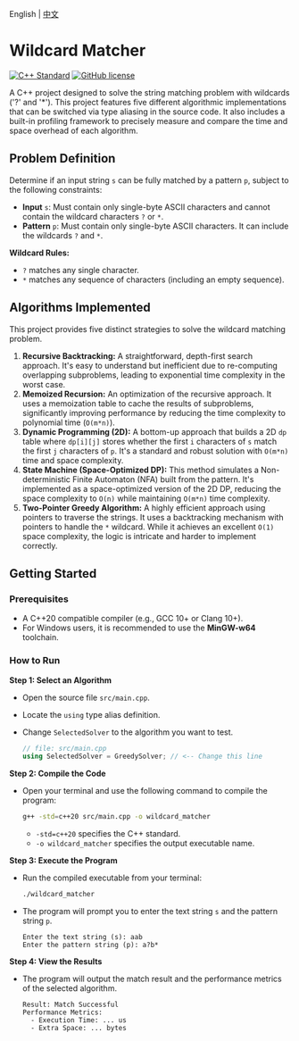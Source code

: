 English | [中文](README_zh.md)

# Wildcard Matcher

[![C++ Standard](https://img.shields.io/badge/standard-20%2B-blue?style=flat&logo=cplusplus)](https://isocpp.org/std/status)
[![GitHub license](https://img.shields.io/github/license/suzato/wildcard-matcher)](LICENSE)

A C++ project designed to solve the string matching problem with wildcards ('?' and '\*'). This project features five different algorithmic implementations that can be switched via type aliasing in the source code. It also includes a built-in profiling framework to precisely measure and compare the time and space overhead of each algorithm.

## Problem Definition

Determine if an input string `s` can be fully matched by a pattern `p`, subject to the following constraints:

- **Input** `s`: Must contain only single-byte ASCII characters and cannot contain the wildcard characters `?` or `*`.
- **Pattern** `p`: Must contain only single-byte ASCII characters. It can include the wildcards `?` and `*`.

**Wildcard Rules:**

- `?` matches any single character.
- `*` matches any sequence of characters (including an empty sequence).

## Algorithms Implemented

This project provides five distinct strategies to solve the wildcard matching problem.

1.  **Recursive Backtracking:** A straightforward, depth-first search approach. It's easy to understand but inefficient due to re-computing overlapping subproblems, leading to exponential time complexity in the worst case.
2.  **Memoized Recursion:** An optimization of the recursive approach. It uses a memoization table to cache the results of subproblems, significantly improving performance by reducing the time complexity to polynomial time (`O(m*n)`).
3.  **Dynamic Programming (2D):** A bottom-up approach that builds a 2D `dp` table where `dp[i][j]` stores whether the first `i` characters of `s` match the first `j` characters of `p`. It's a standard and robust solution with `O(m*n)` time and space complexity.
4.  **State Machine (Space-Optimized DP):** This method simulates a Non-deterministic Finite Automaton (NFA) built from the pattern. It's implemented as a space-optimized version of the 2D DP, reducing the space complexity to `O(n)` while maintaining `O(m*n)` time complexity.
5.  **Two-Pointer Greedy Algorithm:** A highly efficient approach using pointers to traverse the strings. It uses a backtracking mechanism with pointers to handle the `*` wildcard. While it achieves an excellent `O(1)` space complexity, the logic is intricate and harder to implement correctly.

## Getting Started

### Prerequisites

- A C++20 compatible compiler (e.g., GCC 10+ or Clang 10+).
- For Windows users, it is recommended to use the **MinGW-w64** toolchain.

### How to Run

**Step 1: Select an Algorithm**

- Open the source file `src/main.cpp`.
- Locate the `using` type alias definition.
- Change `SelectedSolver` to the algorithm you want to test.

  ```cpp
  // file: src/main.cpp
  using SelectedSolver = GreedySolver; // <-- Change this line
  ```

**Step 2: Compile the Code**

- Open your terminal and use the following command to compile the program:

  ```bash
  g++ -std=c++20 src/main.cpp -o wildcard_matcher
  ```

  - `-std=c++20` specifies the C++ standard.
  - `-o wildcard_matcher` specifies the output executable name.

**Step 3: Execute the Program**

- Run the compiled executable from your terminal:

  ```bash
  ./wildcard_matcher
  ```

- The program will prompt you to enter the text string `s` and the pattern string `p`.

  ```
  Enter the text string (s): aab
  Enter the pattern string (p): a?b*
  ```

**Step 4: View the Results**

- The program will output the match result and the performance metrics of the selected algorithm.

  ```
  Result: Match Successful
  Performance Metrics:
    - Execution Time: ... us
    - Extra Space: ... bytes
  ```
